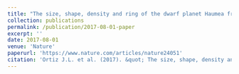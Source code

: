 ```yaml
---
title: "The size, shape, density and ring of the dwarf planet Haumea from a stellar occultation"
collection: publications
permalink: /publication/2017-08-01-paper
excerpt: ''
date: 2017-08-01
venue: 'Nature'
paperurl: 'https://www.nature.com/articles/nature24051'
citation: 'Ortiz J.L. et al. (2017). &quot; The size, shape, density and ring of the dwarf planet Haumea from a stellar occultation &quot; <i>Nature</i>. 550(219).'
---
```


<!-- This paper is about the number 1. The number 2 is left for future work.
[Download paper here](http://academicpages.github.io/files/paper1.pdf)
Recommended citation: Your Name, You. (2009). "Paper Title Number 1." <i>Journal 1</i>. 1(1).
-->
